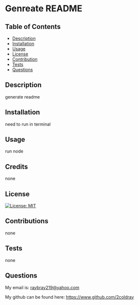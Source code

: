 # Genreate README

## Table of Contents
* [Description](#description)
* [Installation](#installation)
* [Usage](#usage)
* [License](#license)
* [Contribution](#contribution)
* [Tests](#tests)
* [Questions](#questions)
    
## Description
generate readme
    
## Installation
need to run in terminal
    
## Usage
run node
    
## Credits
none
    
## License
[![License: MIT](https://img.shields.io/badge/License-MIT-yellow.svg)](https://opensource.org/licenses/MIT)
        
    
## Contributions
none
    
## Tests
none
    
## Questions
My email is: raybray219@yahoo.com 

My github can be found here: https://www.github.com/2coldray